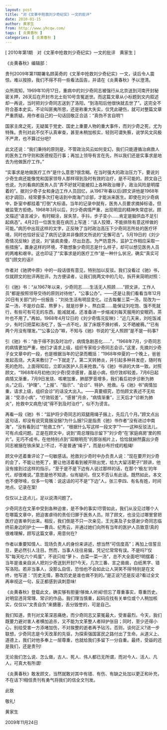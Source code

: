 ```yaml
---
layout: post
title: "对《文革中抢救刘少奇纪实》一文的批评"
date: 2010-01-15
author: 黄家生
from: http://www.yhcqw.com/
tags: [ 炎黄春秋 ]
categories: [ 炎黄春秋 ]
---
```



[ 2010年第1期　对《文革中抢救刘少奇纪实》一文的批评　黄家生 ]

《炎黄春秋》编辑部：

贵刊2009年第11期署名顾英奇的《文革中抢救刘少奇纪实》一文，读后令人震惊。难以按捺，我们不得不将一些看法函告，并请在《炎黄春秋》予以澄清。


众所周知，1969年10月17日，重病中的刘少奇同志被强行从北京送到河南开封秘密关押，26天后在开封市北土街10号含冤逝世。而这篇文章从小标题到文内叙述却一再说，当时把刘少奇同志送到了洛阳，“到洛阳后他很快就去世了”。这完全不符合基本史实。不论叫匪夷所思，还是称重大失实，仅凭此硬伤，就可对整篇文章严重质疑。用作者自己的一句话回敬正合适：“真伪不言自明”!


国家主席之死，无疑属于党史、国史上重要人物的重大事件，而刘少奇之死，尤为特殊。贵刊对此不仅不认真审查，甚至未稍加核实，轻则可谓失察，说学风文风极不严肃，也不算过分吧?


此文还说：“我们秉持的原则是，不管政治风云如何变幻，我们只能遵循治病救人的医务工作守则和医德规范行事；再加上领导有言在先，所以我们还是实事求是地去为他做医疗工作。”


“实事求是地做医疗工作”是什么意思?很含糊。在当时强大的政治压力下，要说刘少奇生病还能像党和国家领导人那样得到及时有效的治疗，是不可能的。顾文自己也说，为刘看病的医务人员“弄不好就可能被扣上各种政治帽子，政治风险是明摆着的”。据刘少奇子女和身边工作人员回忆，从1967年春以后(顾文讲他是1968年初才调回)，经常要多次打电话到中南海门诊部，才能派来医生。即使在刘少奇病中，卧室中都挂着“打倒”大标语。当年的记录中就有，医务人员要求摘掉标语，但被监管方拒绝。1968年3月以后，刘少奇病情严重，出现明显的精神失常症状。顾文描述“语言减少，有时糊涂，尿失禁，手抖，步子变小……肯定是脑供血不足引起病态”。4月2日一位医生竟在病历上写道：“该人狡猾，不能排除有意这样做的可能。”病历中出现这样的文字，正反映了当时政治高压下少奇同志所处的医疗环境，同时也恰好反证了病历记录并非像顾文所说的“无懈可击”。5月19日的《刘少奇情况反映》还说，刘“装疯卖傻，尽出丑态。为严防意外，监护工作相应采取一些措施”。置身这样的环境，不敢想象少奇同志是什么样子，却可以想见医务人员的两难和艰辛。这也印证了“实事求是的医疗工作”是一种什么状况，确实“真实可信”(顾文的话)!

作者对《驰骋中原》中的一段话很有意见，特别加以反驳。我们没看过《驰》书，仅就顾文的批评再批评。为方便读者，让我们挑两文中的几句，拆开来简明对照：


引《驰》书：“从1967年以来，少奇同志……生活无人照顾……”顾文讲，工作人员“都是按照领导交待的原则对待他”，“公事公办”。——还是让我们看看当年12月20日有关部门的一份报告：“刘处生活有明显变化。过去每餐三菜一汤，现改为一菜一汤，不是炒白菜、熬萝卜，就是炒萝卜，熬白菜……能保证刘吃饱、饿不死就行，有些可有可无的东西，能减就减，还准备进一步缩减刘每天服用的安眠药，茶叶也不用了。”再如，1968年4月12日的《刘少奇情况反映》：“近几天来，刘吃饭减少，有时只把菜和汤吃了，饭一点不吃，尿了床既不换衬裤，又不晒被褥。”“已有两个月没有理发。”“公事公办”嘛，不知与《驰》书说的“无人照顾”是不是一码事?


引《驰》书：“由于得不到及时治疗，病情急剧恶化……”，“1968年7月，少奇同志的病情更加严重，他们才请求上级，组织专家给少奇同志会诊。”这里，先摘刘少奇子女文章中的一段，也是根据当年的记录而概括：“1968年仲夏的一个晚上，爸爸发起高烧。大夫来敷衍了一下就走了。第二天转肺炎，并引起多种并发症，随时有死的危险。上面得知后，立即派医护人员来抢救。”与《驰》书讲的大体一致。对照顾文，“1968年6月初他(刘少奇)受凉感冒，虽是小病，但疗效却较差。7月6日起病情又渐重，7月9日发烧、咳嗽加重，肺部罗音增多，我们看后初步诊断为肺炎。”之后，“护理”、“上报”、“指示”、“会诊”、特护、抢救。与《驰》书“病情加重，请求上级，组织会诊”的话没大出入。——真要细究，恐怕顾文表述不无纰漏：“受凉小病”，“疗效较差”，“感冒”月余，“病情渐重”，三天后才“诊断为肺炎”，抢救中又病危!说“得不到及时治疗”，似不为谤言。


再看一段《驰》书：“监护将少奇同志的双腿用绳子捆上，先后几个月。”顾文点出这句话，却没有说究竟捆没捆?为什么捆?只是指责《驰》书作者“没有进过中南海”，“没有看到过”“抢救工作”，“根据什么写这样一段文字”?——这种反驳法儿，可有点成问题。正是在顾文中，说到“周总理指示留下”刘少奇“在‘家庭病房’里的照片”。无巧不成书，在他特别点到“双眼明亮”的那张相片上，恰恰就赫然露出少奇同志被捆在铁床架上!不过，不是普通“绳子”，而是纱布拧成的粗绳!


顾文中还着重评论了一句敏感话。抢救刘少奇时中办负责人说：“现在要开刘少奇的会了，不能让他死了，要让他活着看到被开除出党，给九大留活靶子!”顾讲，他没有接到过这样的指示，“至于是不是下边有人说过那样的话，在那个‘极左’的年代，却很难说。”意思是他不知道，似有疑问，但又不否认有此话。既然如此，本文也不便哕嗦，仅多一句嘴：说这话的可不是“下边”人，张三李四、有名有姓，时间地点、记录在案!

仅仅以上这点儿，足以说清问题了。


少奇同志在文革中受到各种迫害，是不争的事实!尽管如此，我们从没见过哪个人在哪篇文章中，把迫害虐待的责任归罪于医务人员。除了顾文，也没见过哪里曾把医疗迫害单列出来。相反，我们倒是不只一次亲见，王光美及子女感谢少奇同志临终前身边的护士——曹兵、纪秀云，并通过她们向所有当年的医护人员致意!真的很难理解，顾写这篇文章，用意何在?


作者以重要知情人、现场负责人的身份来讲述，想当然“可信度高”；再加上信誓旦旦，更必然引人注目。然而，当事人往往易偏，凭记忆常常有误。不是吗?’仅写“每天吃六个鸡蛋”，不说只给“萝卜、白菜一菜一汤”，总不大全面吧?明摆着：当年是谁亲自派人把刘少奇送到开封?今天，几次三番、言之凿凿，白纸黑字、错写洛阳。若非当事人，没那么自信，恐怕也不会如此让人哭笑不得!特别是在文终，他写道：“历史无情，篡改历史是谁也做不到的。”是正说?还是反话?看过全文再审视这一句，反正都感到讽刺意味!


《炎黄春秋》登载此文，确实够有胆量!够耸人听闻!但忘了尊重事实，尊重历史。对明显违背常理、常识的作品，我们理当慎重，起码应找有关单位或个人稍加核实，仅仅以“文责自负”来搪塞，丢分毁誉的，可是自己。


我们知道，贵刊对文革深恶痛绝，而少奇同志又蒙冤最大，受害最烈。今天，我们既要力避对害人者横加追杀，又不能为文革整人者辩护张目；同时，至少还得小心，别给受害一方添堵加伤，不对挨整的逝者再予玷污。否则，谈何正义?进一步联想，少奇同志是今天改革的先驱，为探索强国富民之路付出了生命。从道义上、道德上，我们对他多奉上一层尊重，也就给我们多留下一分自重。最终，受益的还是我们，还是贵刊!

无论我们怎么说、怎么做，古人、死人、伟人都已无所谓，而对今人、活人、凡人，可真大有所谓!

《炎黄春秋》敢发顾文，当然就敢对其中有错、有伤、有缺之处加以更正和补充，不在话下!相信贵刊有勇气将我们的信全文刊发。

此致

敬礼!

黄家生

2009年11月24日



